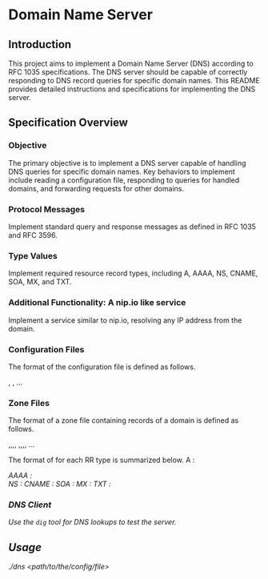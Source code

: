 # Domain Name Server

## Introduction

This project aims to implement a Domain Name Server (DNS) according to RFC 1035 specifications. The DNS server should be capable of correctly responding to DNS record queries for specific domain names. This README provides detailed instructions and specifications for implementing the DNS server.

## Specification Overview

### Objective

The primary objective is to implement a DNS server capable of handling DNS queries for specific domain names. Key behaviors to implement include reading a configuration file, responding to queries for handled domains, and forwarding requests for other domains.

### Protocol Messages

Implement standard query and response messages as defined in RFC 1035 and RFC 3596.

### Type Values

Implement required resource record types, including A, AAAA, NS, CNAME, SOA, MX, and TXT.

### Additional Functionality: A nip.io like service

Implement a service similar to nip.io, resolving any IP address from the domain.

### Configuration Files

The format of the configuration file is defined as follows.

<forwardIP>
<domain 1>,<path of zone file 1>
<domain 2>,<path of zone file 2>
...

### Zone Files

The format of a zone file containing records of a domain is defined as follows.

<domain>
<NAME>,<TTL>,<CLASS>,<TYPE>,<RDATA>
<NAME>,<TTL>,<CLASS>,<TYPE>,<RDATA>
...

The format of <RDATA> for each RR type is summarized below.
A : <ADDRESS>
AAAA : <ADDRESS>
NS : <NSDNAME>
CNAME : <CNAME>
SOA : <MNAME> <RNAME> <SERIAL> <REFRESH> <RETRY> <EXPIRE> <MINIMUM>
MX : <PREFERENCE> <EXCHANGE>
TXT : <TXT-DATA>

### DNS Client

Use the `dig` tool for DNS lookups to test the server.


## Usage

./dns <port-number> <path/to/the/config/file>

